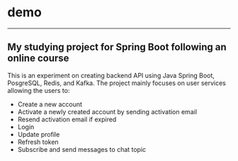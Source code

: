 # demo
-------------------------------------------------------------------
My studying project for Spring Boot following an online course
-------------------------------------------------------------------

This is an experiment on creating backend API using Java Spring Boot, PosgreSQL, Redis, and Kafka.
The project mainly focuses on user services allowing the users to:
- Create a new account
- Activate a newly created account by sending activation email
- Resend activation email if expired
- Login 
- Update profile
- Refresh token
- Subscribe and send messages to chat topic

